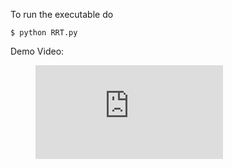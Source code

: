 To run the executable do 
```
$ python RRT.py

```

Demo Video:

<!-- blank line -->
<figure class="video_container">
  <iframe src="https://drive.google.com/file/d/14RyGldrYTZtV8zD4DMeQb-t7p0UUJtCq/view?usp=sharing" frameborder="0" allowfullscreen="true"> </iframe>
</figure>
<!-- blank line -->


